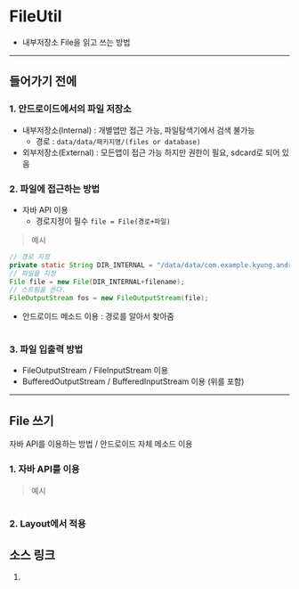# FileUtil
- 내부저장소 File을 읽고 쓰는 방법

---
## 들어가기 전에
### 1. __안드로이드에서의 파일 저장소__
- 내부저장소(Internal) : 개별앱만 접근 가능, 파일탐색기에서 검색 불가능
  - 경로 : `data/data/패키지명/(files or database)`
- 외부저장소(External) : 모든앱이 접근 가능 하지만 권한이 필요, sdcard로 되어 있음

### 2. __파일에 접근하는 방법__
- 자바 API 이용
  - 경로지정이 필수 `file = File(경로+파일)`
> 예시
```java
// 경로 지정
private static String DIR_INTERNAL = "/data/data/com.example.kyung.androidmemo/files";
// 파일을 지정
File file = new File(DIR_INTERNAL+filename);
// 스트림을 쓴다.
FileOutputStream fos = new FileOutputStream(file);
```

- 안드로이드 메소드 이용 : 경로를 알아서 찾아줌
```java
```

### 3. __파일 입출력 방법__
* FileOutputStream / FileInputStream 이용
* BufferedOutputStream / BufferedInputStream 이용 (위를 포함)

---

## File 쓰기
자바 API를 이용하는 방법 / 안드로이드 자체 메소드 이용

### 1. __자바 API를 이용__
> 예시

```xml

```
### 2. __Layout에서 적용__


## 소스 링크
1.
